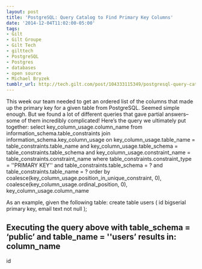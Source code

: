 ```yaml
---
layout: post
title: 'PostgreSQL: Query Catalog to Find Primary Key Columns'
date: '2014-12-04T11:02:00-05:00'
tags:
- Gilt
- Gilt Groupe
- Gilt Tech
- gilttech
- PostgreSQL
- Postgres
- databases
- open source
- Michael Bryzek
tumblr_url: http://tech.gilt.com/post/104333115349/postgresql-query-catalog-to-find-primary-key
---
```



This week our team needed to get an ordered list of the columns that made up the primary key for a given table from PostgreSQL. Seemed simple enough. But we found a lot of different queries that gave partial answers–some of them incredibly complicated!
Here’s the query we ultimately put together:
select key_column_usage.column_name
  from information_schema.table_constraints
  join information_schema.key_column_usage
       on key_column_usage.table_name = table_constraints.table_name
      and key_column_usage.table_schema = table_constraints.table_schema
      and key_column_usage.constraint_name = table_constraints.constraint_name
 where table_constraints.constraint_type = ''PRIMARY KEY''
   and table_constraints.table_schema = ?
   and table_constraints.table_name = ?
 order by coalesce(key_column_usage.position_in_unique_constraint, 0),
          coalesce(key_column_usage.ordinal_position, 0),
          key_column_usage.column_name

As an example, given the following table:
create table users (
  id      bigserial primary key,
  email   text not null
);

Executing the query above with table_schema = ‘public’ and table_name = ''users’ results in:
column_name 
-------------
 id
